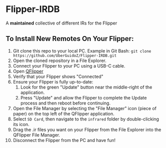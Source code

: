 # Flipper-IRDB
A **maintained** collective of different IRs for the Flipper

## To Install New Remotes On Your Flipper:  

1. Git clone this repo to your local PC. Example in Git Bash: `git clone https://github.com/UberGuidoZ/Flipper-IRDB.git`
2. Open the cloned repository in a File Explorer.
3. Connect your Flipper to your PC using a USB-C cable.
4. Open [QFlipper](https://flipperzero.one/update)
5. Verify that your Flipper shows "Connected"
6. Ensure your Flipper is fully up-to-date:
    1. Look for the green "Update" button near the middle-right of the application.
    2. Press "Update" and allow the Flipper to complete the Update process and then reboot before continuing.
7. Open the File Manager by selecting the "File Manager" icon (piece of paper) on the top left of the QFlipper application.
8. Select `SD Card`, then navigate to the `infrared` folder by double-clicking its icon.
9. Drag the .ir files you want on your Flipper from the File Explorer into the QFlipper File Manager.
10. Disconnect the Flipper from the PC and have fun!
